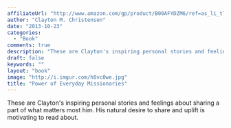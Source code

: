 ```yaml
---
affiliateUrl: "http://www.amazon.com/gp/product/B00AFYDZM6/ref=as_li_tl?ie=UTF8&camp=1789&creative=390957&creativeASIN=B00AFYDZM6&linkCode=as2&tag=jaktre-20&linkId=2AGXTLY2Z7BXLZ6J"
author: "Clayton M. Christensen"
date: "2013-10-23"
categories:
  - "Book"
comments: true
description: "These are Clayton's inspiring personal stories and feelings about sharing a part of what matters most him.  His natural desire to share and uplift is "
draft: false
keywords: ""
layout: "book"
image: "http://i.imgur.com/h0vc0we.jpg"
title: "Power of Everyday Missionaries"
---
```


These are Clayton's inspiring personal stories and feelings about sharing a part of what matters most him.  His natural desire to share and uplift is motivating to read about.
